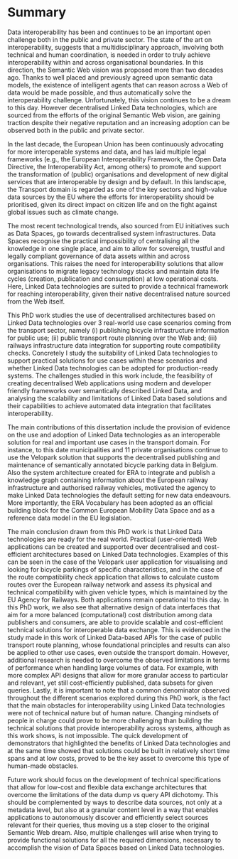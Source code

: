 # Summary

Data interoperability has been and continues to be an important open challenge both
in the public and private sector. The state of the art on interoperability, suggests
that a multidisciplinary approach, involving both technical and human coordination,
is needed in order to truly achieve interoperability within and across organisational
boundaries. In this direction, the Semantic Web vision was proposed more than two
decades ago. Thanks to well placed and previously agreed upon semantic data models,
the existence of intelligent agents that can reason across a Web of data would be made
possible, and thus automatically solve the interoperability challenge. Unfortunately,
this vision continues to be a dream to this day. However decentralised Linked Data
technologies, which are sourced from the efforts of the original Semantic Web vision,
are gaining traction despite their negative reputation and an increasing adoption can
be observed both in the public and private sector.

In the last decade, the European Union has been continuously advocating for
more interoperable systems and data, and has laid multiple legal frameworks (e.g., the
European Interoperability Framework, the Open Data Directive, the Interoperability
Act, among others) to promote and support the transformation of (public) organisations
and development of new digital services that are interoperable by design and
by default. In this landscape, the Transport domain is regarded as one of the key
sectors and high-value data sources by the EU where the efforts for interoperability
should be prioritised, given its direct impact on citizen life and on the fight against
global issues such as climate change.

The most recent technological trends, also sourced from EU initiatives such as
Data Spaces, go towards decentralised system infrastructures. Data Spaces recognise
the practical impossibility of centralising all the knowledge in one single place, and
aim to allow for sovereign, trustful and legally compliant governance of data assets
within and across organisations. This raises the need for interoperability solutions that
allow organisations to migrate legacy technology stacks and maintain data life cycles
(creation, publication and consumption) at low operational costs. Here, Linked Data
technologies are suited to provide a technical framework for reaching interoperability,
given their native decentralised nature sourced from the Web itself.

This PhD work studies the use of decentralised architectures based on Linked
Data technologies over 3 real-world use case scenarios coming from the transport sector,
namely (i) publishing bicycle infrastructure information for public use; (ii) public
transport route planning over the Web and; (iii) railways infrastructure data integration
for supporting route compatibility checks. Concretely I study the suitability of
Linked Data technologies to support practical solutions for use cases within these scenarios
and whether Linked Data technologies can be adopted for production-ready systems.
The challenges studied in this work include, the feasibility of creating
decentralised Web applications using modern and developer friendly frameworks over
semantically described Linked Data, and analysing the scalability and limitations of
Linked Data based solutions and their capabilities to achieve automated data integration
that facilitates interoperability.

The main contributions of this dissertation include the provision of evidence on
the use and adoption of Linked Data technologies as an interoperable solution for
real and important use cases in the transport domain. For instance, to this date
municipalities and 11 private organisations continue to use the Velopark solution that
supports the decentralised publishing and maintenance of semantically annotated
bicycle parking data in Belgium. Also the system architecture created for ERA to integrate
and publish a knowledge graph containing information about the European railway
infrastructure and authorised railway vehicles, motivated the agency to make Linked
Data technologies the default setting for new data endeavours. More importantly,
the ERA Vocabulary has been adopted as an official building block for the Common
European Mobility Data Space and as a reference data model in the EU legislation.

The main conclusion drawn from this PhD work is that Linked Data technologies
are ready for the real world. Practical (user-oriented) Web applications can be
created and supported over decentralised and cost-efficient architectures based on
Linked Data technologies. Examples of this can be seen in the case of the Velopark
user application for visualising and looking for bicycle parkings of specific characteristics,
and in the case of the route compatibility check application that allows to calculate
custom routes over the European railway network and assess its physical
and technical compatibility with given vehicle types, which is maintained by the EU Agency for
Railways. Both applications remain operational to this day. In this PhD work, we also
see that alternative design of data interfaces that aim for a more balanced
(computational) cost distribution among data publishers and consumers, are able to provide
scalable and cost-efficient technical solutions for interoperable data exchange. This is
evidenced in the study made in this work of Linked Data-based APIs for the case of
public transport route planning, whose foundational principles and results can also be
applied to other use cases, even outside the transport domain. However, additional
research is needed to overcome the observed limitations in terms of performance
when handling large volumes of data. For example, with more complex API designs
that allow for more granular access to particular and relevant, yet still cost-efficiently
published, data subsets for given queries. Lastly, it is important to note
that a common denominator observed throughout the different scenarios explored during this
PhD work, is the fact that the main obstacles for interoperability using Linked Data
technologies were not of technical nature but of human nature. Changing mindsets
of people in charge could prove to be more challenging than building the technical
solutions that provide interoperability across systems, although as this work shows, is
not impossible. The quick development of demonstrators that highlighted
the benefits of Linked Data technologies and at the same time showed that solutions could
be built in relatively short time spans and at low costs, proved to be the key asset to
overcome this type of human-made obstacles.

Future work should focus on the development of technical specifications
that allow for low-cost and flexible data exchange architectures
that overcome the limitations of the data dump vs query API dichotomy.
This should be complemented by ways to describe data sources, not only at a metadata level,
but also at a granular content level in a way that enables applications
to autonomously discover and efficiently select sources relevant for their queries,
thus moving us a step closer to the original Semantic Web dream.
Also, multiple challenges will arise when trying to provide functional
solutions for all the required dimensions, necessary to accomplish the vision of Data
Spaces based on Linked Data technologies.
